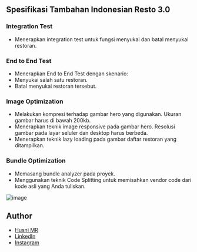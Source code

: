 ## Spesifikasi Tambahan Indonesian Resto 3.0

### Integration Test
- Menerapkan integration test untuk fungsi menyukai dan batal menyukai restoran.
### End to End Test
- Menerapkan End to End Test dengan skenario:
- Menyukai salah satu restoran.
- Batal menyukai restoran tersebut.
### Image Optimization
- Melakukan kompresi terhadap gambar hero yang digunakan. Ukuran gambar harus di bawah 200kb.
- Menerapkan teknik image responsive pada gambar hero. Resolusi gambar pada layar seluler dan desktop harus berbeda.
- Menerapkan teknik lazy loading pada gambar daftar restoran yang ditampilkan.
### Bundle Optimization
- Memasang bundle analyzer pada proyek.
- Menggunakan teknik Code Splitting untuk memisahkan vendor code dari kode asli yang Anda tuliskan.

![image](https://github.com/husnimr/restaurants-app/assets/118866154/de1bed21-a615-4745-80d6-2ef3f5bae7b5)

## Author
- [Husni MR](https://github.com/husnimr/)
- [LinkedIn](https://www.linkedin.com/in/husnimubarokramadhan/)
- [Instagram](https://www.instagram.com/husnimbrrk)
